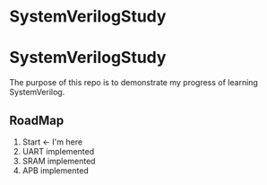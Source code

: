 # SystemVerilogStudy





# SystemVerilogStudy

The purpose of this repo is to demonstrate my progress of learning SystemVerilog.

## RoadMap
1. Start <- I'm here
2. UART implemented
3. SRAM implemented
4. APB implemented